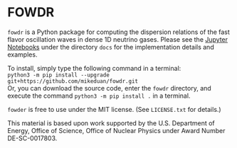 # FOWDR

`fowdr` is a Python package for computing the dispersion relations of the fast flavor oscillation waves in dense 1D neutrino gases. Please see the [Jupyter Notebooks](https://jupyter.org) under the directory `docs` for the implementation details and examples.

To install, simply type the following command in a terminal:  
`python3 -m pip install --upgrade git+https://github.com/mikeduan/fowdr.git`  
Or, you can download the source code, enter the `fowdr` directory, and execute the command `python3 -m pip install .` in a terminal.

`fowder` is free to use under the MIT license. (See `LICENSE.txt` for details.)

This material is based upon work supported by the U.S. Department of Energy, Office of Science, Office of Nuclear Physics under Award Number DE-SC-0017803.